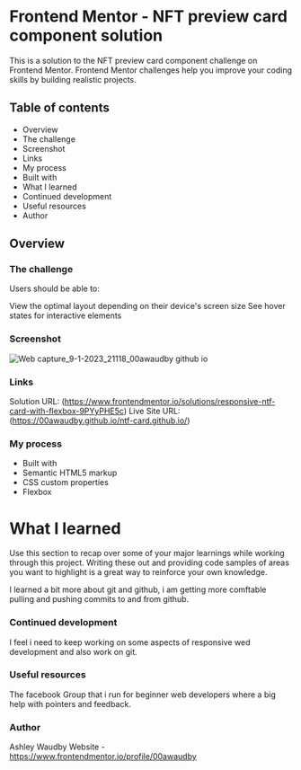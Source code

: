 # Frontend Mentor - NFT preview card component solution
This is a solution to the NFT preview card component challenge on Frontend Mentor. Frontend Mentor challenges help you improve your coding skills by building realistic projects.

## Table of contents
- Overview
- The challenge
- Screenshot
- Links
- My process
- Built with
- What I learned
- Continued development
- Useful resources
- Author


## Overview

### The challenge
Users should be able to:

View the optimal layout depending on their device's screen size
See hover states for interactive elements

### Screenshot
![Web capture_9-1-2023_21118_00awaudby github io](https://user-images.githubusercontent.com/84845712/211231394-13330df7-4ee0-454e-acce-aff2ff169936.jpeg)

### Links
Solution URL: (https://www.frontendmentor.io/solutions/responsive-ntf-card-with-flexbox-9PYyPHE5c)
Live Site URL: (https://00awaudby.github.io/ntf-card.github.io/)

### My process
- Built with
- Semantic HTML5 markup
- CSS custom properties
- Flexbox

# What I learned
Use this section to recap over some of your major learnings while working through this project. Writing these out and providing code samples of areas you want to highlight is a great way to reinforce your own knowledge.

I learned a bit more about git and github, i am getting more comftable pulling and pushing commits to and from github.

### Continued development
I feel i need to keep working on some aspects of responsive wed development and also work on git.

### Useful resources
The facebook Group that i run for beginner web developers where a big help with pointers and feedback.

### Author
Ashley Waudby
Website - https://www.frontendmentor.io/profile/00awaudby







